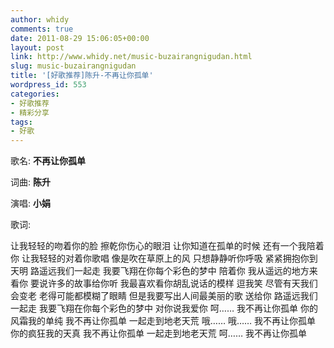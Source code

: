 ```yaml
---
author: whidy
comments: true
date: 2011-08-29 15:06:05+00:00
layout: post
link: http://www.whidy.net/music-buzairangnigudan.html
slug: music-buzairangnigudan
title: '[好歌推荐]陈升-不再让你孤单'
wordpress_id: 553
categories:
- 好歌推荐
- 精彩分享
tags:
- 好歌
---
```


歌名: **不再让你孤单**

词曲: **陈升**

演唱: **小娟**

歌词:

让我轻轻的吻着你的脸
擦乾你伤心的眼泪
让你知道在孤单的时候
还有一个我陪着你
让我轻轻的对着你歌唱
像是吹在草原上的风
只想静静听你呼吸
紧紧拥抱你到天明
路遥远我们一起走
我要飞翔在你每个彩色的梦中
陪着你
我从遥远的地方来看你
要说许多的故事给你听
我最喜欢看你胡乱说话的模样
逗我笑
尽管有天我们会变老
老得可能都模糊了眼睛
但是我要写出人间最美丽的歌
送给你
路遥远我们一起走
我要飞翔在你每个彩色的梦中
对你说我爱你
呵……
我不再让你孤单
你的风霜我的单纯
我不再让你孤单
一起走到地老天荒
哦……
哦……
我不再让你孤单
你的疯狂我的天真
我不再让你孤单
一起走到地老天荒
呵……
我不再让你孤单


